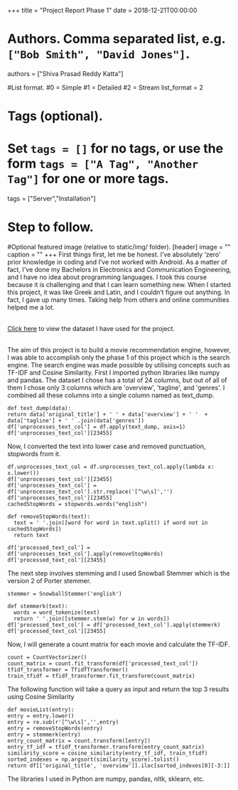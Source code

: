 +++
title = "Project Report Phase 1" 
date = 2018-12-21T00:00:00

# Authors. Comma separated list, e.g. `["Bob Smith", "David Jones"]`.
authors = ["Shiva Prasad Reddy Katta"]

#List format.
#0 = Simple
#1 = Detailed
#2 = Stream
list_format = 2

# Tags (optional).
#   Set `tags = []` for no tags, or use the form `tags = ["A Tag", "Another Tag"]` for one or more tags.
tags = ["Server","Installation"]

# Step to follow.


#Optional featured image (relative to static/img/ folder).
[header] 
image = "" 
caption = "" 
+++
First things first, let me be honest. I’ve absolutely ‘zero’ prior knowledge in coding and I’ve not worked with Android. As a matter of fact, I've done my Bachelors in Electronics and Communication Engineering, and I have no idea about programming languages. I took this course because it is challenging and that I can learn something new. When I started this project, it was like Greek and Latin, and I couldn’t figure out anything. In fact, I gave up many times. Taking help from others and online communities helped me a lot.<br/><br>

[Click here](https://drive.google.com/file/d/1NmPWFmBUvuRsREOQqVEc7SSpMyDYtBIf/view) to view the dataset I have used for the project.<br/><br>

The aim of this project is to build a movie recommendation engine, however, I was able to accomplish only the phase 1 of this project which is the search engine. The search engine was made possible by utilising concepts such as TF-IDF and Cosine Similarity. First I imported python libraries like numpy and pandas. The dataset I chose has a total of 24 columns, but out of all of them I chose only 3 columns which are 'overview', 'tagline', and 'genres'. I combined all these columns into a single column named as text_dump.

    def text_dump(data):
    return data['original_title'] + ' ' + data['overview'] + ' '  + data['tagline'] + ' ' .join(data['genres'])
    df['unprocesses_text_col'] = df.apply(text_dump, axis=1)
    df['unprocesses_text_col'][23455]
    
Now, I converted the text into lower case and removed punctuation, stopwords from it.

    df.unprocesses_text_col = df.unprocesses_text_col.apply(lambda x: x.lower())
    df['unprocesses_text_col'][23455]
    df['unprocesses_text_col'] = df['unprocesses_text_col'].str.replace('[^\w\s]','')
    df['unprocesses_text_col'][23455]
    cachedStopWords = stopwords.words("english")

    def removeStopWords(text):
      text = ' '.join([word for word in text.split() if word not in cachedStopWords])
      return text

    df['processed_text_col'] = df['unprocesses_text_col'].apply(removeStopWords)
    df['processed_text_col'][23455]
    
The next step involves stemming and I used Snowball Stemmer which is the version 2 of Porter stemmer.

    stemmer = SnowballStemmer('english')

    def stemmerk(text):
      words = word_tokenize(text)
      return ' '.join([stemmer.stem(w) for w in words])
    df['processed_text_col'] = df['processed_text_col'].apply(stemmerk)
    df['processed_text_col'][23455]

Now, I will generate a count matrix for each movie and calculate the TF-IDF.

    count = CountVectorizer()
    count_matrix = count.fit_transform(df['processed_text_col'])
    tfidf_transformer = TfidfTransformer()
    train_tfidf = tfidf_transformer.fit_transform(count_matrix)

The following function will take a query as input and return the top 3 results using Cosine Similarity

    def movieList(entry):
    entry = entry.lower()
    entry = re.sub(r'[^\w\s]','',entry)
    entry = removeStopWords(entry)
    entry = stemmerk(entry)
    entry_count_matrix = count.transform([entry])
    entry_tf_idf = tfidf_transformer.transform(entry_count_matrix)
    similarity_score = cosine_similarity(entry_tf_idf, train_tfidf)
    sorted_indexes = np.argsort(similarity_score).tolist()
    return df[['original_title', 'overview']].iloc[sorted_indexes[0][-3:]]
    
The libraries I used in Python are numpy, pandas, nltk, sklearn, etc.

